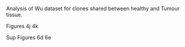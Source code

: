 Analysis of Wu dataset for clones shared between healthy and Tumour tissue.

Figures 4j 4k 

Sup Figures 6d 6e
